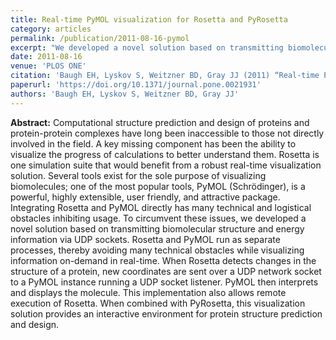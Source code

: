 ```yaml
---
title: Real-time PyMOL visualization for Rosetta and PyRosetta
category: articles
permalink: /publication/2011-08-16-pymol
excerpt: "We developed a novel solution based on transmitting biomolecular structure and energy information via UDP sockets to enable real-time visualization of Rosetta simulations in PyMOL."
date: 2011-08-16
venue: 'PLOS ONE'
citation: 'Baugh EH, Lyskov S, Weitzner BD, Gray JJ (2011) “Real-time PyMOL visualization for Rosetta and PyRosetta,” <i>PLOS ONE</i> 6(8): e21931. DOI: 10.1371/journal.pone.0021931'
paperurl: 'https://doi.org/10.1371/journal.pone.0021931'
authors: 'Baugh EH, Lyskov S, Weitzner BD, Gray JJ'
---
```


**Abstract:** Computational structure prediction and design of proteins and protein-protein complexes have long been inaccessible to those not directly involved in the field. A key missing component has been the ability to visualize the progress of calculations to better understand them. Rosetta is one simulation suite that would benefit from a robust real-time visualization solution. Several tools exist for the sole purpose of visualizing biomolecules; one of the most popular tools, PyMOL (Schrödinger), is a powerful, highly extensible, user friendly, and attractive package. Integrating Rosetta and PyMOL directly has many technical and logistical obstacles inhibiting usage. To circumvent these issues, we developed a novel solution based on transmitting biomolecular structure and energy information via UDP sockets. Rosetta and PyMOL run as separate processes, thereby avoiding many technical obstacles while visualizing information on-demand in real-time. When Rosetta detects changes in the structure of a protein, new coordinates are sent over a UDP network socket to a PyMOL instance running a UDP socket listener. PyMOL then interprets and displays the molecule. This implementation also allows remote execution of Rosetta. When combined with PyRosetta, this visualization solution provides an interactive environment for protein structure prediction and design.
